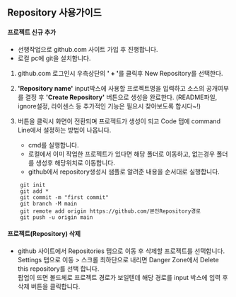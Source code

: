 ## Repository 사용가이드

#### 프로젝트 신규 추가

- 선행작업으로 github.com 사이트 가입 후 진행합니다.
- 로컬 pc에 git을 설치합니다.

1. github.com 로그인시 우측상단의 <strong>' + '</strong>를 클릭후 New Repository를 선택한다.  

2. <strong>'Repository name'</strong> input박스에 사용할 프로젝트명을 입력하고 소스의 공개여부를 결정 후 <strong>'Create Repository'</strong> 버튼으로 생성을 완료한다.
(README파일, ignore설정, 라이센스 등 추가적인 기능은 필요시 찾아보도록 합시다~!)  

3. 버튼을 클릭시 화면이 전환되며 프로젝트가 생성이 되고 Code 탭에 command Line에서 설정하는 방법이 나옵니다.
    - cmd를 실행합니다.
    - 로컬에서 이미 작업한 프로젝트가 있다면 해당 폴더로 이동하고, 없는경우 폴더를 생성후 해당위치로 이동합니다.
    - github에서 repository생성시 샘플로 알려준 내용을 순서대로 실행합니다.

```
    git init
    git add *
    git commit -m "first commit"
    git branch -M main
    git remote add origin https://github.com/본인Repository경로
    git push -u origin main
```


#### 프로젝트(Repository) 삭제

- github 사이트에서 Repositories 탭으로 이동 후 삭제할 프로젝트를 선택합니다.  
Settings 탭으로 이동 > 스크롤 최하단으로 내리면 Danger Zone에서 Delete this repository를 선택 합니다.  
팝업이 뜨면 볼드체로 프로젝트 경로가 보일텐데 해당 경로를 input 박스에 입력 후 삭제 버튼을 클릭합니다.
